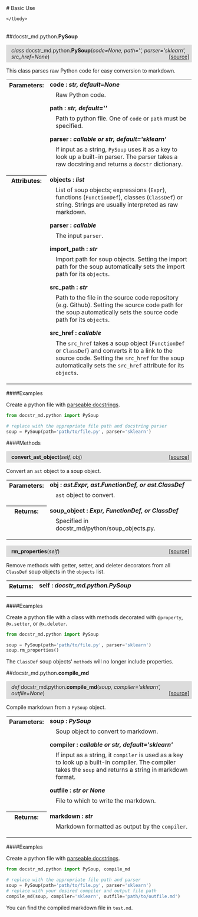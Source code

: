 <script src="https://cdn.mathjax.org/mathjax/latest/MathJax.js?config=TeX-AMS-MML_HTMLorMML" type="text/javascript"></script>

<link rel="stylesheet" href="https://assets.readthedocs.org/static/css/readthedocs-doc-embed.css" type="text/css" />

<style>
    a.src-href {
        float: right;
    }
    p.attr {
        margin-top: 0.5em;
        margin-left: 1em;
    }
    p.func-header {
        background-color: gainsboro;
        border-radius: 0.1em;
        padding: 0.5em;
        padding-left: 1em;
    }
    table.field-table {
        border-radius: 0.1em
    }
</style># Basic Use

<table class="docutils field-list field-table" frame="void" rules="none">
    <col class="field-name" />
    <col class="field-body" />
    <tbody valign="top">
        
    </tbody>
</table>



##docstr_md.python.**PySoup**

<p class="func-header">
    <i>class</i> docstr_md.python.<b>PySoup</b>(<i>code=None, path='', parser='sklearn', src_href=None</i>) <a class="src-href" target="_blank" href="https://github.com/dsbowen/docstr-md/blob/master/docstr_md/python/__init__.py#L15">[source]</a>
</p>

This class parses raw Python code for easy conversion to markdown.

<table class="docutils field-list field-table" frame="void" rules="none">
    <col class="field-name" />
    <col class="field-body" />
    <tbody valign="top">
        <tr class="field">
    <th class="field-name"><b>Parameters:</b></td>
    <td class="field-body" width="100%"><b>code : <i>str, default=None</i></b>
<p class="attr">
    Raw Python code.
</p>
<b>path : <i>str, default=''</i></b>
<p class="attr">
    Path to python file. One of <code>code</code> or <code>path</code> must be specified.
</p>
<b>parser : <i>callable or str, default='sklearn'</i></b>
<p class="attr">
    If input as a string, <code>PySoup</code> uses it as a key to look up a built-in parser. The parser takes a raw docstring and returns a <code>docstr</code> dictionary.
</p></td>
</tr>
<tr class="field">
    <th class="field-name"><b>Attributes:</b></td>
    <td class="field-body" width="100%"><b>objects : <i>list</i></b>
<p class="attr">
    List of soup objects; expressions (<code>Expr</code>), functions (<code>FunctionDef</code>), classes (<code>ClassDef</code>) or string. Strings are usually interpreted as raw markdown.
</p>
<b>parser : <i>callable</i></b>
<p class="attr">
    The input <code>parser</code>.
</p>
<b>import_path : <i>str</i></b>
<p class="attr">
    Import path for soup objects. Setting the import path for the soup automatically sets the import path for its <code>objects</code>.
</p>
<b>src_path : <i>str</i></b>
<p class="attr">
    Path to the file in the source code repository (e.g. Github). Setting the source code path for the soup automatically sets the source code path for its <code>objects</code>.
</p>
<b>src_href : <i>callable</i></b>
<p class="attr">
    The <code>src_href</code> takes a soup object (<code>FunctionDef</code> or <code>ClassDef</code>) and converts it to a link to the source code. Setting the <code>src_href</code> for the soup automatically sets the <code>src_href</code> attribute for its <code>objects</code>.
</p></td>
</tr>
    </tbody>
</table>

####Examples

Create a python file with [parseable docstrings](../../python/parsers).

```python
from docstr_md.python import PySoup

# replace with the appropriate file path and docstring parser
soup = PySoup(path='path/to/file.py', parser='sklearn')
```

####Methods



<p class="func-header">
    <i></i> <b>convert_ast_object</b>(<i>self, obj</i>) <a class="src-href" target="_blank" href="https://github.com/dsbowen/docstr-md/blob/master/docstr_md/python/__init__.py#L130">[source]</a>
</p>

Convert an `ast` object to a soup object.

<table class="docutils field-list field-table" frame="void" rules="none">
    <col class="field-name" />
    <col class="field-body" />
    <tbody valign="top">
        <tr class="field">
    <th class="field-name"><b>Parameters:</b></td>
    <td class="field-body" width="100%"><b>obj : <i>ast.Expr, ast.FunctionDef, or ast.ClassDef</i></b>
<p class="attr">
    <code>ast</code> object to convert.
</p></td>
</tr>
<tr class="field">
    <th class="field-name"><b>Returns:</b></td>
    <td class="field-body" width="100%"><b>soup_object : <i>Expr, FunctionDef, or ClassDef</i></b>
<p class="attr">
    Specified in docstr_md/python/soup_objects.py.
</p></td>
</tr>
    </tbody>
</table>





<p class="func-header">
    <i></i> <b>rm_properties</b>(<i>self</i>) <a class="src-href" target="_blank" href="https://github.com/dsbowen/docstr-md/blob/master/docstr_md/python/__init__.py#L152">[source]</a>
</p>

Remove methods with getter, setter, and deleter decorators from all
`ClassDef` soup objects in the `objects` list.

<table class="docutils field-list field-table" frame="void" rules="none">
    <col class="field-name" />
    <col class="field-body" />
    <tbody valign="top">
        <tr class="field">
    <th class="field-name"><b>Returns:</b></td>
    <td class="field-body" width="100%"><b>self : <i>docstr_md.python.PySoup</i></b>
<p class="attr">
    
</p></td>
</tr>
    </tbody>
</table>

####Examples

Create a python file with a class with methods decorated with
`@property`, `@x.setter`, or `@x.deleter`.

```python
from docstr_md.python import PySoup

soup = PySoup(path='path/to/file.py', parser='sklearn')
soup.rm_properties()
```

The `ClassDef` soup objects' `methods` will no longer include
properties.

##docstr_md.python.**compile_md**

<p class="func-header">
    <i>def</i> docstr_md.python.<b>compile_md</b>(<i>soup, compiler='sklearn', outfile=None</i>) <a class="src-href" target="_blank" href="https://github.com/dsbowen/docstr-md/blob/master/docstr_md/python/__init__.py#L186">[source]</a>
</p>

Compile markdown from a `PySoup` object.

<table class="docutils field-list field-table" frame="void" rules="none">
    <col class="field-name" />
    <col class="field-body" />
    <tbody valign="top">
        <tr class="field">
    <th class="field-name"><b>Parameters:</b></td>
    <td class="field-body" width="100%"><b>soup : <i>PySoup</i></b>
<p class="attr">
    Soup object to convert to markdown.
</p>
<b>compiler : <i>callable or str, default='sklearn'</i></b>
<p class="attr">
    If input as a string, it <code>compiler</code> is used as a key to look up a built-in compiler. The compiler takes the <code>soup</code> and returns a string in markdown format.
</p>
<b>outfile : <i>str or None</i></b>
<p class="attr">
    File to which to write the markdown.
</p></td>
</tr>
<tr class="field">
    <th class="field-name"><b>Returns:</b></td>
    <td class="field-body" width="100%"><b>markdown : <i>str</i></b>
<p class="attr">
    Markdown formatted as output by the <code>compiler</code>.
</p></td>
</tr>
    </tbody>
</table>

####Examples

Create a python file with [parseable docstrings](../../python/parsers).

```python
from docstr_md.python import PySoup, compile_md

# replace with the appropriate file path and parser
soup = PySoup(path='path/to/file.py', parser='sklearn')
# replace with your desired compiler and output file path
compile_md(soup, compiler='sklearn', outfile='path/to/outfile.md')
```

You can find the compiled markdown file in `test.md`.